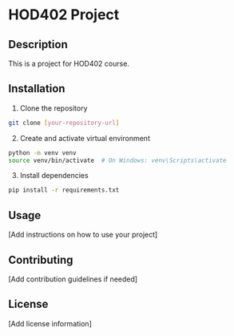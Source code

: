 # HOD402 Project

## Description
This is a project for HOD402 course.

## Installation
1. Clone the repository
```bash
git clone [your-repository-url]
```

2. Create and activate virtual environment
```bash
python -m venv venv
source venv/bin/activate  # On Windows: venv\Scripts\activate
```

3. Install dependencies
```bash
pip install -r requirements.txt
```

## Usage
[Add instructions on how to use your project]

## Contributing
[Add contribution guidelines if needed]

## License
[Add license information] 